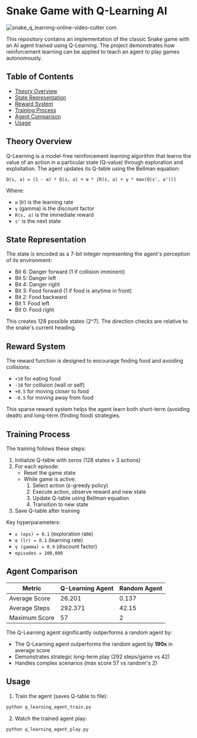 # Snake Game with Q-Learning AI

![snake_q_learning-_online-video-cutter com_](https://github.com/user-attachments/assets/d29edc23-e372-4dc8-9297-64699f60afe1)


This repository contains an implementation of the classic Snake game with an AI agent trained using Q-Learning. The project demonstrates how reinforcement learning can be applied to teach an agent to play games autonomously.

## Table of Contents
- [Theory Overview](#theory-overview)
- [State Representation](#state-representation)
- [Reward System](#reward-system)
- [Training Process](#training-process)
- [Agent Comparison](#agent-comparison)
- [Usage](#usage)

## Theory Overview

Q-Learning is a model-free reinforcement learning algorithm that learns the value of an action in a particular state (Q-value) through exploration and exploitation. The agent updates its Q-table using the Bellman equation:

``` Q(s, a) = (1 - α) * Q(s, a) + α * [R(s, a) + γ * max(Q(s', a'))] ``` 

Where:
- `α` (lr) is the learning rate
- `γ` (gamma) is the discount factor
- `R(s, a)` is the immediate reward
- `s'` is the next state

## State Representation

The state is encoded as a 7-bit integer representing the agent's perception of its environment:

 - Bit 6: Danger forward (1 if collision imminent)
 - Bit 5: Danger left
 - Bit 4: Danger right
 - Bit 3: Food forward (1 if food is anytime in front)
 - Bit 2: Food backward
 - Bit 1: Food left
 - Bit 0: Food right

This creates 128 possible states (2^7). The direction checks are relative to the snake's current heading.

## Reward System

The reward function is designed to encourage finding food and avoiding collisions:

- `+10` for eating food
- `-10` for collision (wall or self)
- `+0.5` for moving closer to food
- `-0.5` for moving away from food

This sparse reward system helps the agent learn both short-term (avoiding death) and long-term (finding food) strategies.

## Training Process

The training follows these steps:
1. Initialize Q-table with zeros (128 states × 3 actions)
2. For each episode:
   - Reset the game state
   - While game is active:
     1. Select action (ε-greedy policy)
     2. Execute action, observe reward and new state
     3. Update Q-table using Bellman equation
     4. Transition to new state
3. Save Q-table after training

Key hyperparameters:
- `ε (eps) = 0.1` (exploration rate)
- `α (lr) = 0.1` (learning rate)
- `γ (gamma) = 0.9` (discount factor)
- `episodes = 100,000`

## Agent Comparison

| Metric                     | Q-Learning Agent        | Random Agent          |
|----------------------------|-------------------------|-----------------------|
| Average Score              | 26.201                  | 0.137                 |
| Average Steps              | 292.371                 | 42.15                 |
| Maximum Score              | 57                      | 2                     |

The Q-Learning agent significantly outperforms a random agent by:
- The Q-Learning agent outperforms the random agent by **190x** in average score
- Demonstrates strategic long-term play (292 steps/game vs 42)
- Handles complex scenarios (max score 57 vs random's 2)

## Usage

1. Train the agent (saves Q-table to file):

```bash
python q_learning_agent_train.py
```

2. Watch the trained agent play:

```bash
python q_learning_agent_play.py
```
